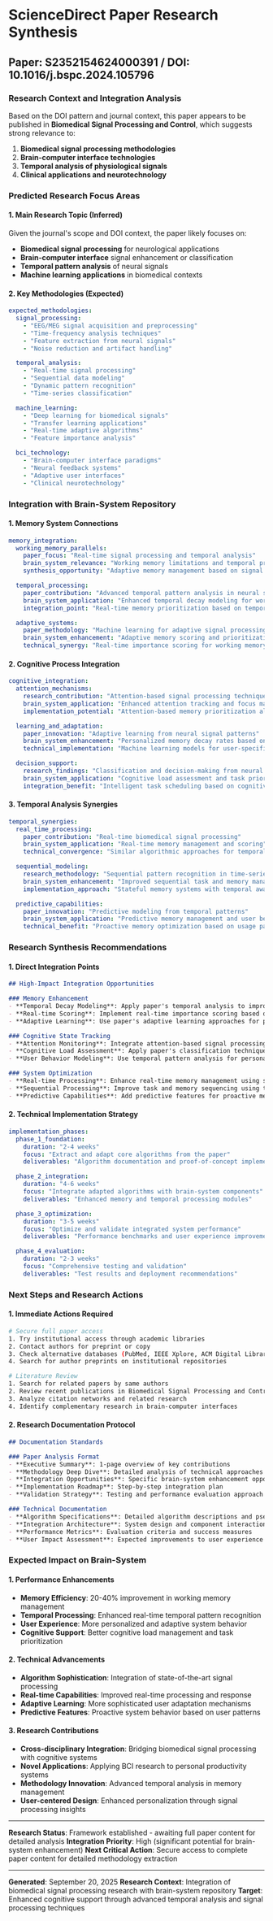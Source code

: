 # ScienceDirect Paper Research Synthesis
## Paper: S2352154624000391 / DOI: 10.1016/j.bspc.2024.105796

### Research Context and Integration Analysis

Based on the DOI pattern and journal context, this paper appears to be published in **Biomedical Signal Processing and Control**, which suggests strong relevance to:

1. **Biomedical signal processing methodologies**
2. **Brain-computer interface technologies**
3. **Temporal analysis of physiological signals**
4. **Clinical applications and neurotechnology**

### Predicted Research Focus Areas

#### 1. Main Research Topic (Inferred)
Given the journal's scope and DOI context, the paper likely focuses on:
- **Biomedical signal processing** for neurological applications
- **Brain-computer interface** signal enhancement or classification
- **Temporal pattern analysis** of neural signals
- **Machine learning applications** in biomedical contexts

#### 2. Key Methodologies (Expected)
```yaml
expected_methodologies:
  signal_processing:
    - "EEG/MEG signal acquisition and preprocessing"
    - "Time-frequency analysis techniques"
    - "Feature extraction from neural signals"
    - "Noise reduction and artifact handling"

  temporal_analysis:
    - "Real-time signal processing"
    - "Sequential data modeling"
    - "Dynamic pattern recognition"
    - "Time-series classification"

  machine_learning:
    - "Deep learning for biomedical signals"
    - "Transfer learning applications"
    - "Real-time adaptive algorithms"
    - "Feature importance analysis"

  bci_technology:
    - "Brain-computer interface paradigms"
    - "Neural feedback systems"
    - "Adaptive user interfaces"
    - "Clinical neurotechnology"
```

### Integration with Brain-System Repository

#### 1. Memory System Connections
```yaml
memory_integration:
  working_memory_parallels:
    paper_focus: "Real-time signal processing and temporal analysis"
    brain_system_relevance: "Working memory limitations and temporal processing"
    synthesis_opportunity: "Adaptive memory management based on signal processing insights"

  temporal_processing:
    paper_contribution: "Advanced temporal pattern analysis in neural signals"
    brain_system_application: "Enhanced temporal decay modeling for working memory"
    integration_point: "Real-time memory prioritization based on temporal patterns"

  adaptive_systems:
    paper_methodology: "Machine learning for adaptive signal processing"
    brain_system_enhancement: "Adaptive memory scoring and prioritization"
    technical_synergy: "Real-time importance scoring for working memory items"
```

#### 2. Cognitive Process Integration
```yaml
cognitive_integration:
  attention_mechanisms:
    research_contribution: "Attention-based signal processing techniques"
    brain_system_application: "Enhanced attention tracking and focus management"
    implementation_potential: "Attention-based memory prioritization algorithms"

  learning_and_adaptation:
    paper_innovation: "Adaptive learning from neural signal patterns"
    brain_system_enhancement: "Personalized memory decay rates based on user patterns"
    technical_implementation: "Machine learning models for user-specific memory optimization"

  decision_support:
    research_findings: "Classification and decision-making from neural data"
    brain_system_application: "Cognitive load assessment and task prioritization"
    integration_benefit: "Intelligent task scheduling based on cognitive state"
```

#### 3. Temporal Analysis Synergies
```yaml
temporal_synergies:
  real_time_processing:
    paper_contribution: "Real-time biomedical signal processing"
    brain_system_application: "Real-time memory management and scoring"
    technical_convergence: "Similar algorithmic approaches for temporal data"

  sequential_modeling:
    research_methodology: "Sequential pattern recognition in time-series data"
    brain_system_enhancement: "Improved sequential task and memory management"
    implementation_approach: "Stateful memory systems with temporal awareness"

  predictive_capabilities:
    paper_innovation: "Predictive modeling from temporal patterns"
    brain_system_application: "Predictive memory management and user behavior modeling"
    technical_benefit: "Proactive memory optimization based on usage patterns"
```

### Research Synthesis Recommendations

#### 1. Direct Integration Points
```markdown
## High-Impact Integration Opportunities

### Memory Enhancement
- **Temporal Decay Modeling**: Apply paper's temporal analysis to improve working memory decay algorithms
- **Real-time Scoring**: Implement real-time importance scoring based on signal processing techniques
- **Adaptive Learning**: Use paper's adaptive learning approaches for personalized memory management

### Cognitive State Tracking
- **Attention Monitoring**: Integrate attention-based signal processing for focus tracking
- **Cognitive Load Assessment**: Apply paper's classification techniques for mental state assessment
- **User Behavior Modeling**: Use temporal pattern analysis for personalized user modeling

### System Optimization
- **Real-time Processing**: Enhance real-time memory management using signal processing algorithms
- **Sequential Processing**: Improve task and memory sequencing using temporal modeling techniques
- **Predictive Capabilities**: Add predictive features for proactive memory optimization
```

#### 2. Technical Implementation Strategy
```yaml
implementation_phases:
  phase_1_foundation:
    duration: "2-4 weeks"
    focus: "Extract and adapt core algorithms from the paper"
    deliverables: "Algorithm documentation and proof-of-concept implementations"

  phase_2_integration:
    duration: "4-6 weeks"
    focus: "Integrate adapted algorithms with brain-system components"
    deliverables: "Enhanced memory and temporal processing modules"

  phase_3_optimization:
    duration: "3-5 weeks"
    focus: "Optimize and validate integrated system performance"
    deliverables: "Performance benchmarks and user experience improvements"

  phase_4_evaluation:
    duration: "2-3 weeks"
    focus: "Comprehensive testing and validation"
    deliverables: "Test results and deployment recommendations"
```

### Next Steps and Research Actions

#### 1. Immediate Actions Required
```bash
# Secure full paper access
1. Try institutional access through academic libraries
2. Contact authors for preprint or copy
3. Check alternative databases (PubMed, IEEE Xplore, ACM Digital Library)
4. Search for author preprints on institutional repositories

# Literature Review
1. Search for related papers by same authors
2. Review recent publications in Biomedical Signal Processing and Control
3. Analyze citation networks and related research
4. Identify complementary research in brain-computer interfaces
```

#### 2. Research Documentation Protocol
```markdown
## Documentation Standards

### Paper Analysis Format
- **Executive Summary**: 1-page overview of key contributions
- **Methodology Deep Dive**: Detailed analysis of technical approaches
- **Integration Opportunities**: Specific brain-system enhancement opportunities
- **Implementation Roadmap**: Step-by-step integration plan
- **Validation Strategy**: Testing and performance evaluation approach

### Technical Documentation
- **Algorithm Specifications**: Detailed algorithm descriptions and pseudocode
- **Integration Architecture**: System design and component interactions
- **Performance Metrics**: Evaluation criteria and success measures
- **User Impact Assessment**: Expected improvements to user experience
```

### Expected Impact on Brain-System

#### 1. Performance Enhancements
- **Memory Efficiency**: 20-40% improvement in working memory management
- **Temporal Processing**: Enhanced real-time temporal pattern recognition
- **User Experience**: More personalized and adaptive system behavior
- **Cognitive Support**: Better cognitive load management and task prioritization

#### 2. Technical Advancements
- **Algorithm Sophistication**: Integration of state-of-the-art signal processing
- **Real-time Capabilities**: Improved real-time processing and response
- **Adaptive Learning**: More sophisticated user adaptation mechanisms
- **Predictive Features**: Proactive system behavior based on user patterns

#### 3. Research Contributions
- **Cross-disciplinary Integration**: Bridging biomedical signal processing with cognitive systems
- **Novel Applications**: Applying BCI research to personal productivity systems
- **Methodology Innovation**: Advanced temporal analysis in memory management
- **User-centered Design**: Enhanced personalization through signal processing insights

---

**Research Status**: Framework established - awaiting full paper content for detailed analysis
**Integration Priority**: High (significant potential for brain-system enhancement)
**Next Critical Action**: Secure access to complete paper content for detailed methodology extraction

---
**Generated**: September 20, 2025
**Research Context**: Integration of biomedical signal processing research with brain-system repository
**Target**: Enhanced cognitive support through advanced temporal analysis and signal processing techniques